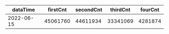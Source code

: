 |dataTime|firstCnt|secondCnt|thirdCnt|fourCnt|
|-|-|-|-|-|
|2022-06-15|45061760|44611934|33341069|4281874|